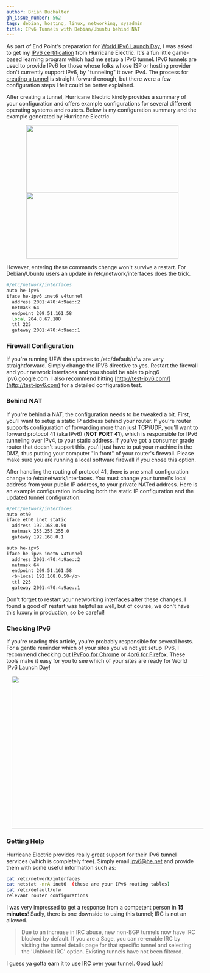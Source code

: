 ```yaml
---
author: Brian Buchalter
gh_issue_number: 562
tags: debian, hosting, linux, networking, sysadmin
title: IPv6 Tunnels with Debian/Ubuntu behind NAT
---
```




As part of End Point's preparation for [World IPv6 Launch Day](http://blog.endpoint.com/2012/02/world-ipv6-launch-6-june-2012.html), I was asked to get my [IPv6 certification](http://ipv6.he.net/certification/) from Hurricane Electric.  It's a fun little game-based learning program which had me setup a IPv6 tunnel.  IPv6 tunnels are used to provide IPv6 for those whose folks whose ISP or hosting provider don't currently support IPv6, by "tunneling" it over IPv4.  The process for [creating a tunnel](http://tunnelbroker.net/login.php?redir=%2Fnew_tunnel.php) is straight forward enough, but there were a few configuration steps I felt could be better explained.

After creating a tunnel, Hurricane Electric kindly provides a summary of your configuration and offers example configurations for several different operating systems and routers.  Below is my configuration summary and the example generated by Hurricane Electric.

<div class="separator" style="clear: both; text-align: center;"><a href="/blog/2012/03/01/ipv6-tunnels-with-debianubuntu-behind/image-0-big.png" imageanchor="1" style="margin-left:1em; margin-right:1em"><img border="0" height="176" src="/blog/2012/03/01/ipv6-tunnels-with-debianubuntu-behind/image-0.png" width="400"/></a></div>

<div class="separator" style="clear: both; text-align: center;"><a href="/blog/2012/03/01/ipv6-tunnels-with-debianubuntu-behind/image-1-big.png" imageanchor="1" style="margin-left:1em; margin-right:1em"><img border="0" height="174" src="/blog/2012/03/01/ipv6-tunnels-with-debianubuntu-behind/image-1.png" width="400"/></a></div>

However, entering these commands change won't survive a restart.  For Debian/Ubuntu users an update in /etc/network/interfaces does the trick.

```bash
#/etc/network/interfaces
auto he-ipv6
iface he-ipv6 inet6 v4tunnel
  address 2001:470:4:9ae::2
  netmask 64
  endpoint 209.51.161.58
  local 204.8.67.188
  ttl 225 
  gateway 2001:470:4:9ae::1
```

### Firewall Configuration

If you're running UFW the updates to /etc/default/ufw are very straightforward.  Simply change the IPV6 directive to yes.  Restart the firewall and your network interfaces and you should be able to ping6 ipv6.google.com.  I also recommend hitting [http://test-ipv6.com/](http://test-ipv6.com) for a detailed configuration test.

### Behind NAT

If you're behind a NAT, the configuration needs to be tweaked a bit.  First, you'll want to setup a static IP address behind your router.  If you're router supports configuration of forwarding more than just TCP/UDP, you'll want to forward protocol 41 (aka IPv6) (**NOT PORT 41**), which is responsible for IPv6 tunneling over IPv4, to your static address.  If you've got a consumer grade router that doesn't support this, you'll just have to put your machine in the DMZ, thus putting your computer "in front" of your router's firewall.  Please make sure you are running a local software firewall if you chose this option.

After handling the routing of protocol 41, there is one small configuration change to /etc/network/interfaces.  You must change your tunnel's local address from your public IP address, to your private NATed address.  Here is an example configuration including both the static IP configuration and the updated tunnel configuration.

```bash
#/etc/network/interfaces
auto eth0
iface eth0 inet static
  address 192.168.0.50
  netmask 255.255.255.0
  gateway 192.168.0.1 

auto he-ipv6
iface he-ipv6 inet6 v4tunnel
  address 2001:470:4:9ae::2
  netmask 64
  endpoint 209.51.161.58
  <b>local 192.168.0.50</b>
  ttl 225 
  gateway 2001:470:4:9ae::1
```

Don't forget to restart your networking interfaces after these changes.  I found a good ol' restart was helpful as well, but of course, we don't have this luxury in production, so be careful!

### Checking IPv6

If you're reading this article, you're probably responsible for several hosts.  For a gentle reminder which of your sites you've not yet setup IPv6, I recommend checking out [IPvFoo for Chrome](http://code.google.com/p/ipvfoo/) or [4or6 for Firefox](https://addons.mozilla.org/en-US/firefox/addon/4or6/?src=search).  These tools make it easy for you to see which of your sites are ready for World IPv6 Launch Day!

<div class="separator" style="clear: both; text-align: center;"><a href="http://ipvfoo.googlecode.com/svn/misc/screenshot_webstore_640x400.png" imageanchor="1" style="margin-left:1em; margin-right:1em"><img border="0" height="400" src="http://ipvfoo.googlecode.com/svn/misc/screenshot_webstore_640x400.png" width="640"/></a></div>

### Getting Help

Hurricane Electric provides really great support for their IPv6 tunnel services (which is completely free).  Simply email [ipv6@he.net](mailto:ipv6@he.net) and provide them with some useful information such as:

```bash
cat /etc/network/interfaces
cat netstat -nrA inet6  (these are your IPv6 routing tables)
cat /etc/default/ufw
relevant router configurations
```
I was very impressed to get a response from a competent person in **15 minutes**!  Sadly, there is one downside to using this tunnel; IRC is not an allowed.

> Due to an increase in IRC abuse, new non-BGP tunnels now have IRC blocked by default.  If you are a Sage, you can re-enable IRC by visiting the tunnel details page for that specific tunnel and selecting the 'Unblock IRC' option.  Existing tunnels have not been filtered.
> 
> 
I guess ya gotta earn it to use IRC over your tunnel.  Good luck!


